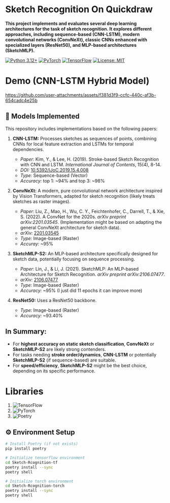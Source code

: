 # Sketch Recognition On Quickdraw

**This project implements and evaluates several deep learning architectures for the task of sketch recognition. It explores different approaches, including sequence-based (CNN-LSTM), modern convolutional networks (ConvNeXt), classic CNNs enhanced with specialized layers (ResNet50), and MLP-based architectures (SketchMLP).**  

[![Python 3.12+](https://img.shields.io/badge/Python-3.12%2B-blue)](https://python.org)
[![PyTorch](https://img.shields.io/badge/PyTorch-2.6+-red)](https://pytorch.org)
[![TensorFlow](https://img.shields.io/badge/TensorFlow-2.19+-orange)](https://tensorflow.org)
[![License: MIT](https://img.shields.io/badge/License-MIT-green)](LICENSE)

# Demo (CNN-LSTM Hybrid Model)
https://github.com/user-attachments/assets/f381d3f9-ccfc-440c-af3b-654cadc4e25b

## 🧠 Models Implemented

This repository includes implementations based on the following papers:

1.  **CNN-LSTM:** Processes sketches as sequences of points, combining CNNs for local feature extraction and LSTMs for temporal dependencies.
    * *Paper:* Kim, Y., & Lee, H. (2019). Stroke-based Sketch Recognition with CNN and LSTM. *International Journal of Contents*, 15(4), 8-14.
    * *DOI:* [10.5392/IJoC.2019.15.4.008](https://doi.org/10.5392/IJoC.2019.15.4.008)
    * *Type:* Sequence-based (Vector)
    * *Accuracy:* top 1: ~94% and top 3: ~98%

2.  **ConvNeXt:** A modern, pure convolutional network architecture inspired by Vision Transformers, adapted for sketch recognition (likely treats sketches as raster images).
    * *Paper:* Liu, Z., Mao, H., Wu, C. Y., Feichtenhofer, C., Darrell, T., & Xie, S. (2022). A ConvNet for the 2020s. *arXiv preprint arXiv:2201.03545*. (Implementation might be based on adapting the general ConvNeXt architecture for sketch data).
    * *arXiv:* [2201.03545](https://arxiv.org/abs/2201.03545)
    * *Type:* Image-based (Raster)
    * *Accuray:* ~95%

3.  **SketchMLP-S2:** An MLP-based architecture specifically designed for sketch data, potentially focusing on sequence processing.
    * *Paper:* Lin, J., & Li, J. (2021). SketchMLP: An MLP-based Architecture for Sketch Recognition. *arXiv preprint arXiv:2106.07477*.
    * *arXiv:* [2106.07477](https://arxiv.org/abs/2106.07477)
    * *Type:* Image-based (Raster)
    * *Accuracy:* ~95% (I just did 11 epochs it can improve more)
      
4.  **ResNet50:** Uses a ResNet50 backbone.
    * *Type:* Image-based (Raster)
    * *Accuracy:* ~93.40%


## **In Summary:**

* For **highest accuracy on static sketch classification**, **ConvNeXt** or **SketchMLP-S2** are likely strong contenders.
* For tasks needing **stroke order/dynamics**, **CNN-LSTM** or potentially **SketchMLP-S2** (if sequence-based) are suitable.
* For **speed/efficiency**, **SketchMLP-S2** might be the best choice, depending on its specific performance.

# Libraries

1. ![TensorFlow](https://img.shields.io/badge/TensorFlow-%23FF6F00.svg?style=for-the-badge&logo=TensorFlow&logoColor=white)
2. ![PyTorch](https://img.shields.io/badge/PyTorch-%23EE4C2C.svg?style=for-the-badge&logo=PyTorch&logoColor=white)
3. ![Poetry](https://img.shields.io/badge/Poetry-%233B82F6.svg?style=for-the-badge&logo=poetry&logoColor=0B3D8D)

## ⚙️ Environment Setup

```bash
# Install Poetry (if not exists)
pip install poetry 

# Initialize tensorflow environment
cd Sketch-Rcognition-tf
poetry install --sync
poetry shell

# Initialize torch environment
cd Sketch-Rcognition-torch
poetry install --sync
poetry shell
```
